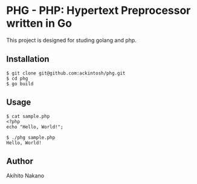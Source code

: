 # PHG - PHP: Hypertext Preprocessor written in Go

This project is designed for studing golang and php.

## Installation

```
$ git clone git@github.com:ackintosh/phg.git
$ cd phg
$ go build
```

## Usage

```
$ cat sample.php
<?php
echo "Hello, World!";
```

```
$ ./phg sample.php
Hello, World!
```

## Author

Akihito Nakano